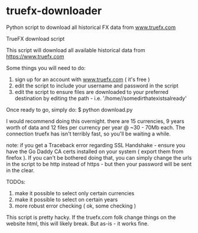 # truefx-downloader
Python script to download all historical FX data from www.truefx.com

 TrueFX download script

This script will download all available historical data from https://www.truefx.com

Some things you will need to do:
1. sign up for an account with www.truefx.com ( it's free )
2. edit the script to include your username and password in the script 
3. edit the script to ensure files are downloaded to your preferred destination by editing the path - i.e. '/home/<yourlocalusername>/somedirthatexistsalready' 

Once ready to go, simply do:
$ python download.py

I would recommend doing this overnight. there are 15 currencies, 9 years worth of data and 12 files per currency per year @ ~30 - 70Mb each. The connection truefx has isn't terribly fast, so you'll be waiting a while.

note: if you get a Traceback error regarding SSL Handshake - ensure you have the Go Daddy CA certs installed on your system ( export them from firefox ). If you can't be bothered doing that, you can simply change the urls in the script to be http instead of https - but then your password will be sent in the clear.

TODOs:
1. make it possible to select only certain currencies
2. make it possible to select on certain years
3. more robust error checking ( ok, some checking )

This script is pretty hacky. If the truefx.com folk change things on the website html, this will likely break. But as-is - it works fine.
